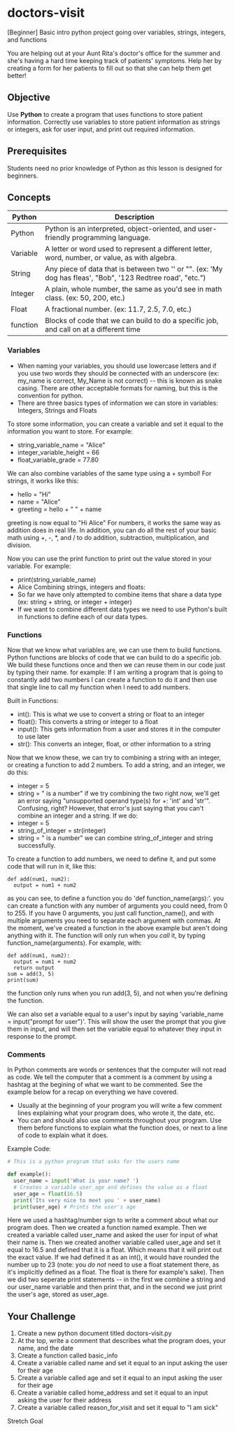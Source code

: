 # doctors-visit
[Beginner] Basic intro python project going over variables, strings, integers, and functions

You are helping out at your Aunt Rita's doctor's office for the summer and she's having a hard time keeping track of patients' symptoms. Help her by creating a form for her patients to fill out so that she can help them get better!

## Objective
Use **Python** to create a program that uses functions to store patient information. Correctly use variables to store patient information as strings or integers, ask for user input, and print out required information. 

## Prerequisites
Students need no prior knowledge of Python as this lesson is designed for beginners.

## Concepts

Python | Description
-------|-------------
Python | Python is an interpreted, object-oriented, and user-friendly programming language.
Variable | A letter or word used to represent a different letter, word, number, or value, as with algebra.
String | Any piece of data that is between two '' or "". (ex: 'My dog has fleas', "Bob", '123 Redtree road', "etc.")
Integer | A plain, whole number, the same as you'd see in math class. (ex: 50, 200, etc.)
Float | A fractional number. (ex: 11.7, 2.5, 7.0, etc.)
function | Blocks of code that we can build to do a specific job, and call on at a different time

### Variables
- When naming your variables, you should use lowercase letters and if you use two words they should be connected with an underscore (ex: my_name is correct, My_Name is not correct) -- this is known as snake casing. There are other acceptable formats for naming, but this is the convention for python.
- There are three basics types of information we can store in variables: Integers, Strings and Floats

To store some information, you can create a variable and set it equal to the information you want to store.
For example:
  - string_variable_name = "Alice"
  - integer_variable_height = 66
  - float_variable_grade = 77.80
  
We can also combine variables of the same type using a + symbol!
For strings, it works like this:
- hello = "Hi"
- name = "Alice"
- greeting = hello + " " + name

greeting is now equal to "Hi Alice"
For numbers, it works the same way as addition does in real life. In addition, you can do all the rest of your basic math using +, -, \*, and / to do addition, subtraction, multiplication, and division.

Now you can use the print function to print out the value stored in your variable.
For example:
  - print(string_variable_name)
  - Alice
Combining strings, integers and floats:
  - So far we have only attempted to combine items that share a data type (ex: string + string, or integer + integer)
  - If we want to combine different data types we need to use Python's built in functions to define each of our data types.
  
### Functions
Now that we know what variables are, we can use them to build functions. Python functions are blocks of code that we can build to do a specific job. We build these functions once and then we can reuse them in our code just by typing their name. 
for example: If I am writing a program that is going to constantly add two numbers I can create a function to do it and then use that single line to call my function when I need to add numbers. 
  
Built in Functions:
  - int(): This is what we use to convert a string or float to an integer
  - float(): This converts a string or integer to a float
  - input(): This gets information from a user and stores it in the computer to use later
  - str(): This converts an integer, float, or other information to a string
  
Now that we know these, we can try to combining a string with an integer, or creating a function to add 2 numbers.
To add a string, and an integer, we do this:
- integer = 5
- string = " is a number"
if we try combining the two right now, we'll get an error saying "unsupported operand type(s) for +: 'int' and 'str'". Confusing, right? However, that error's just saying that you can't combine an integer and a string. If we do:
- integer = 5
- string_of_integer = str(integer)
- string = " is a number"
we can combine string_of_integer and string successfully.

To create a function to add numbers, we need to define it, and put some code that will run in it, like this:
```
def add(num1, num2):
  output = num1 + num2
```

as you can see, to define a function you do 'def function_name(args):'. you can create a function with any number of arguments you could need, from 0 to 255. If you have 0 arguments, you just call function_name(), and with multiple arguments you need to separate each argument with commas. At the moment, we've created a function in the above example but aren't doing anything with it. The function will only run when you *call* it, by typing function_name(arguments). For example, with:
```
def add(num1, num2):
  output = num1 + num2
  return output
sum = add(3, 5)
print(sum)
````
the function only runs when you run add(3, 5), and not when you're defining the function.

We can also set a variable equal to a user's input by saying 'variable_name = input("prompt for user")'. This will show the user the prompt that you give them in input, and will then set the variable equal to whatever they input in response to the prompt.

### Comments
In Python comments are words or sentences that the computer will not read as code. We tell the computer that a comment is a comment by using a hashtag at the begining of what we want to be commented. See the example below for a recap on everything we have covered. 
- Usually at the beginning of your program you will write a few comment lines explaining what your program does, who wrote it, the date, etc.
- You can and should also use comments throughout your program. Use them before functions to explain what the function does, or next to a line of code to explain what it does.

Example Code: 
  
  ``` Python
# This is a python program that asks for the users name

  def example():
    user_name = input('What is your name? ')
    # Creates a variable user_age and defines the value as a float 
    user_age = float(16.5)
    print('Its very nice to meet you ' + user_name)
    print(user_age) # Prints the user's age
 ```

Here we used a hashtag/number sign to write a comment about what our program does. Then we created a function named example. Then we created a variable called user_name and asked the user for input of what their name is. Then we created another variable called user_age and set it equal to 16.5 and defined that it is a float. Which means that it will print out the exact value. If we had defined it as an int(), it would have rounded the number up to 23 (note: you *do not* need to use a float statement there, as it's implicitly defined as a float. The float is there for example's sake). Then we did two seperate print statements -- in the first we combine a string and our user_name variable and then print that, and in the second we just print the user's age, stored as user_age. 


## Your Challenge
1. Create a new python document titled doctors-visit.py
2. At the top, write a comment that describes what the program does, your name, and the date
3. Create a function called basic_info
4. Create a variable called name and set it equal to an input asking the user for their age
5. Create a variable called age and set it equal to an input asking the user for their age
6. Create a variable called home_address and set it equal to an input asking the user for their address
7. Create a variable called reason_for_visit and set it equal to "I am sick"



Stretch Goal



